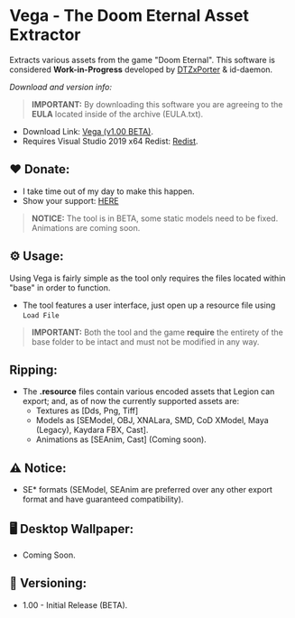 # Vega - The Doom Eternal Asset Extractor
Extracts various assets from the game "Doom Eternal". This software is considered **Work-in-Progress** developed by [DTZxPorter](https://twitter.com/dtzxporter) & id-daemon.

_Download and version info:_

> **IMPORTANT:** By downloading this software you are agreeing to the **EULA** located inside of the archive (EULA.txt).

- Download Link: [Vega (v1.00 BETA)](https://mega.nz/#!YdhA3aLA!ADWl1mv8yI8PJoZUYXsgfk7CpnXgW99ghCvGT_TikO8).
- Requires Visual Studio 2019 x64 Redist: [Redist](https://aka.ms/vs/16/release/vc_redist.x64.exe).

## ❤️ Donate:
- I take time out of my day to make this happen.
- Show your support: [HERE](https://www.paypal.com/cgi-bin/webscr?cmd=_s-xclick&hosted_button_id=686S5QL7Z4HKQ)

> **NOTICE:** The tool is in BETA, some static models need to be fixed. Animations are coming soon.

## ⚙️ Usage:
Using Vega is fairly simple as the tool only requires the files located within "base" in order to function.

- The tool features a user interface, just open up a resource file using `Load File`

> **IMPORTANT:** Both the tool and the game **require** the entirety of the base folder to be intact and must not be modified in any way.

## Ripping:
- The **.resource** files contain various encoded assets that Legion can export; and, as of now the currently supported assets are:
  - Textures as [Dds, Png, Tiff]
  - Models as [SEModel, OBJ, XNALara, SMD, CoD XModel, Maya (Legacy), Kaydara FBX, Cast].
  - Animations as [SEAnim, Cast] (Coming soon).
  
## ⚠️ Notice:
- SE* formats (SEModel, SEAnim are preferred over any other export format and have guaranteed compatibility).

## 🖥️ Desktop Wallpaper:
- Coming Soon.

## 📌 Versioning:
- 1.00 - Initial Release (BETA).